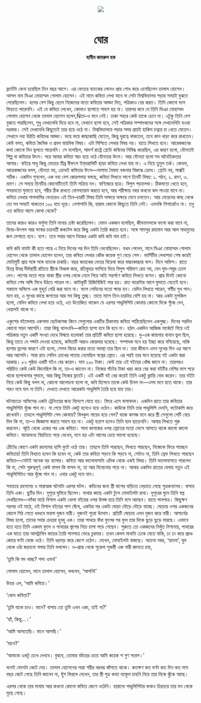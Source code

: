 <div align=center>
<img src=https://images.prothomalo.com/prothomalo-bangla%2F2022-10%2Fa65329fa-f843-436f-b976-4f2babfe984f%2FMasuk_Art_28_09_2022.png?rect=0%2C0%2C2438%2C1280&w=1200&ar=40%3A21&auto=format%2Ccompress&ogImage=true&mode=crop&overlay=&overlay_position=bottom&overlay_width_pct=1 />
<br><br>
<h1>ঘোর</h1> 
<h4>হামীম কামরুল হক</h4>
<br><br>
</div>

ফ্ল্যাটটা কেনা হয়েছিল তিন বছর আগে। এর ভেতরে ব্যাংকের লোনও প্রায় শোধ করে এনেছিলেন তালাল হোসেন। আসল নাম মিঞা মোহাম্মদ গোলাম হোসেন। এই নামে কবিতা লেখা যাবে না সেটা বিশ্ববিদ্যালয় পড়ার সময়ই বুঝতে পেরেছিলেন। হলের বেশ কিছু ছেলে নিজেদের মতো কবিতার আড্ডা দিত, পত্রিকাও বের করত। তিনি কোনো দলে ভিড়তে পারেননি। এই যে কবিতা লেখেন, কোথাও ছাপাতে সাহস হয় না। তারপর কবে যে তিনি মিঞা মোহাম্মদ গোলাম হোসেন থেকে তালাল হোসেন হলেন,Ñতা–ও মনে নেই। ঢাকা শহরে কেউ তাকে চেনে না। এটুকু তিনি বেশ বুঝতে পারছিলেন, শুধু লেখালেখি দিয়ে হবে না, যেখানে ছাপা হবে, সেই পত্রিকার সম্পাদকদের সঙ্গে দেখাদেখিটা হওয়া দরকার। সেই দেখাদেখি কিছুতেই তার হয়ে ওঠে না। বিশ্ববিদ্যালয়ে পড়ার সময় প্রায়ই হাকিম চত্বরে চা খেতে যেতেন। সেখানে নব্য উঠতি কবিদের আড্ডা। ভয়ে ভয়ে কাছাকাছি যেতেন, কিন্তু দূরত্বে থাকতেন, তবে কান খাড়া করে রাখতেন। কেউ বলত, কবিতা জৈবিক ও প্রবল স্নায়বিক বিষয়। এটা পিসিতে লেখার বিষয় নয়। হাতে লিখতে হবে। আরেকজনের কথা কোনো দিন ভুলতে পারেননি। সে বলেছিল, আদর্শ রাষ্ট্রে প্লেটো কবিদের নিষিদ্ধ করেছিল, এর কারণ হলো, যৌনতাই শিল্প বা কবিতার উৎস। পরে আবার কবিতা স্বয়ং হয়ে ওঠে যৌনতার উৎস। আর যৌনতা হলো সব অনৈতিকতার আগার। বাইরে সাধু কিন্তু ভেতরে তীব্র বীভৎস ইম্​মরালিটি ছাড়া কবিতা লেখা যায় না। এ নিয়ে তুমুল তর্ক। কেননা, আরেকজনের বলল, যৌনতা নয়, ক্রোধই কবিতার উৎস—অসাম্য বৈষম্য বঞ্চনার বিরুদ্ধে ক্রোধ। প্লেটো নয়, মার্ক্সই সঠিক। একদিন শুনলেন, এক নব্য বেশ জোরগলায় বলছে, কবিতা লিখতে লাগে তিনটি বিষয়: ১. পঠন, ২. রমণ, ৩. ভ্রমণ। সে সময়ে তিনটির কোনোটিতেই তিনি সক্রিয় নন। বাণিজ্যের ছাত্র। বিপুল পড়ালেখা। ঠিকমতো খেতে হবে, সময়মতো ঘুমাতে হবে, শরীর ঠিক রাখতে যোগব্যায়াম করতে হবে, আর পরীক্ষায় নম্বর কখনো কম পাওয়া যাবে না। কবিতা লেখার পাগলামির ভেতরেও এই তিন–চারটি বিষয় তিনি অক্ষরে অক্ষরে মেনে চলতেন। আর মেয়েদের কাছ থেকে তো সব সময়ই থাকতেন ১০০ হাত দূরে। নেশাপানি কি, হারাম কোনো কিছুতে তিনি নেই। এমনকি সিগারেটও না। তবু এত কবিতা আসে কোথা থেকে?

তাদের কারও কারও ফর্মুলা তিনি মানার চেষ্টা করেছিলেন। যেমন একজন বলেছিল, জীবনানন্দকে ফলো করা যাবে না, বিনয়-উৎপল আর ভাস্কর চক্রবর্তী ককটেল করে কিছু একটা তৈরি করতে হবে। সঙ্গে শামসুর রাহমান আর আল মাহমুদের জল মেশাতে হবে। ব্যস। তবে সবার আগে নিজের একটা কবি কবি নাম চাই।

কবি কবি নামটা কী হতে পারে এ নিয়ে দিনের পর দিন তিনি ভেবেছিলেন। যখন পেলেন, মানে মিঞা মোহাম্মদ গোলাম হোসেন থেকে তালাল হোসেন হলেন, তার কবিতা লেখার ঝোঁক কয়েক গুণ বেড়ে গেল। ভার্সিটির লেখাপড়া শেষ করেই মোটামুটি প্রায় সঙ্গে সঙ্গে ব্যাংকে চাকরি। বছর কয়েকের ভেতর বিয়েথা করে বাচ্চাকাচ্চার বাপ। দিনে অফিস। রাতে হিংস্র উদগ্র দীর্ঘস্থায়ী রতিতে স্ত্রীকে বিধ্বস্ত করে, রতিকুহর ভাসিয়ে দিয়ে বিপুল পরিমাণ রেত নয়, যেন ঘুম-সমুদ্র ঢেলে দেন। লাশের মতো পড়ে থাকা স্ত্রীর ওপর থেকে নেমে গিয়ে অতি সন্তর্পণে কবিতা লিখতে বসেন। প্রায় দিনই কোনো কবিতা শেষ অব্দি লিখে উঠতে পারেন না। কাটাকুটি হিজিবিজিই সার হয়। রাত বারোটার আগে ঘুমাতে যেতেই হবে। সকালে অফিসে এক মুহূর্ত দেরি করা যাবে না। ফলে সেদিনের মতো ক্ষান্ত হন। যেদিন লিখতে পারেন, স্বর্গীয় সুখ পান। মনে হয়, এ সুখের কাছে জগতের আর সব কিছু তুচ্ছ। তাতে মাসে তিন-চারটার বেশি হয় না। আর একটা মুশকিল হলো, যেদিন কবিতা লেখা হয়ে ওঠে, এত উত্তেজিত থাকেন যে এরপর পাণ্ডুলিপিটা কোথায় কোনো দিকে গুঁজে দেন, খেয়ালই থাকে না।

একুশের বইমেলায় একগাদা ছোটকাগজ কিনে সেগুলোর একটির ঠিকানায় কবিতা পাঠিয়েছিলেন একগুচ্ছ। দিনের পরদিন কোনো সাড়া আসেনি। তারা কিছু বলেওনি—কবিতা ছাপা হবে কি হবে না। হঠাৎ একদিন আজিজ মার্কেটে গিয়ে ওই পত্রিকার নতুন একটি সংখ্যা দেখে বিস্ময়ে হতবাক! তার প্রতিটি কবিতা ছাপা হয়েছে। দু–এক জায়গায় বানান ভুল ছিল, কিন্তু তাতে যে শব্দটা দেওয়া হয়েছে, কবিতাটি আরও জোরদার হয়েছে। সম্পাদক মনে হয় ইচ্ছা করে বসিয়েছে, নাকি ছাপার ভুলের কারণে এটা হলো, সেসব বিচার করার মতো অবস্থা তার ছিল না। তার জীবনে এমন সুখের দিন এর আগে আর আসেনি। সারা রাত সেদিন চোখের পাতায় নেমেছিল স্বপ্নের স্রোত। এর পরই তার মনে হয়েছে বই একটা করা দরকার। ৮০ পৃষ্ঠার একটি বইও বের করেন। দাম ২০০ টাকা। কেউ তার এই বইয়ের খোঁজ জানে না। তারপরও পরিচিত কেউ কেউ কিনেছিল কি না, তা–ও জানেন না। নিজের গাঁটের টাকা খরচ করে বের করা বইটির বেশির ভাগ পড়ে থাকে ছাপাখানার গুদামে, আর কিছু নিজের ফ্ল্যাটে। এই একটি বই বের করেই তিনি একটু ক্লান্তি বোধ করেন। তার বইটা নিয়ে কেউ কিছু বলল না, কোনো আলোচনা হলো না, কবি হিসেবে তাকে কেউ চিনল না—এসব মনে হতে থাকে। তার পরও দমে যান না তিনি। দেখতে দেখতে আরেকটা পাণ্ডুলিপি তৈরি হয়ে যায় তার।

ঘটনাচক্রে অফিসের একটা ট্রেনিংয়ের জন্য বিদেশে যেতে হয়। ফিরে এসে বাসাবদল। একদিন রাতে তার কবিতার পাণ্ডুলিপিটা খুঁজে পান না। না পেয়ে তিনি একটু হন্যেও হয়ে ওঠেন। কাউকে তিনি তার পাণ্ডুলিপি দেননি, ফটোকপি করে রাখেননি। তাহলে পাণ্ডুলিপিটা গেল কোথায়? বিলকুল গায়েব হয়ে গেল? বাজে কাগজ মনে করে স্ত্রী সেগুলো সেটি বেচে দিল কি না, তা–ও জিজ্ঞাসা করতে সাহস হয় না। একটু হতাশ হলেও তিনি হাল ছাড়েননি। আবার লিখতে শুরু করলেন। স্মৃতি থেকে একের পর এক কবিতা। সাদা কাগজের ওপর স্রোতের মতো ভেসে আসতে থাকে কালো কালো কবিতা। মাঝেমধ্যে বিরতিতে পড়ে দেখেন, মনে হয় এটা আগের চেয়ে ভালো হয়েছে।

ঠোঁটের কোণে একটা রহস্যময় হাসি ফুটে ওঠে তার। তাহলে তিনি পারছেন, লিখতে পারছেন, নিজেকে ফিরে পাচ্ছেন কবিতায়! তিনি বিখ্যাত হবেন কি হবেন না, কেউ তার কবিতা পড়বে কি পড়বে না, সেটাও না, তিনি স্রেফ লিখতে পারছেন কবিতা—সেটাই অনেক বড় ব্যাপার। কবিতা আর ভালোবাসাটা এদিক থেকে একই বিষয়। তিনি ভালোবাসতে পারলেন কি না, সেটা গুরুত্বপূর্ণ; কেউ বাসল কি বাসল না, তা আর বিবেচনায় পড়ে না। আবার একদিন রাতের বেলায় নতুন এই পাণ্ডুলিপিটাও আর খুঁজে পান না। এবার একটু দমে যান।

সবচেয়ে রহস্যময় ও মারাত্মক ঘটনাটা এরপর ঘটল। কদিনের জন্য স্ত্রী বাপের বাড়িতে বেড়াতে গেছে পুত্রকন্যাসহ। বাসায় তিনি একা। ছুটির দিন। দুপুরে ঘুমিয়ে ছিলেন। মাথার কাছে একটা টুলে মোবাইলটা রাখা। দুপুরের ঘুমে তিনি স্বপ্ন দেখছিলেন—ফাঁকা মাঠে বিশাল একটা খোলা বইয়ের ওপর উলঙ্গ হয়ে তিনি বসে আছেন। হাতে পানপাত্র। কিছুক্ষণ পরপর ওই মাঠে, ওই বিশাল বইয়ের পাশ ঘেঁষে, একটার পর একটা ঘোড়া দৌড়ে দৌড়ে যাচ্ছে। ঘোড়ার ওপর একজনের কোলে পিঠ পেতে ধবধবে ফরসা দুজন নারী। দুজনই পুরো উদোম। প্রতিটি ঘোড়ায় এমন দুজন করে নারী। আশ্চর্যের বিষয় হলো, তাদের সবার চেহারা হুবহু এক। তারা পাথরে বাঁধা ফুলের পর ফুল তার দিকে ছুড়ে ছুড়ে মারছে। এভাবে হতে হতে তিনি একদম ফুলে ও পাথরের স্তূপের নিচে চাপা পড়ে গেছেন। শুরুতে তো একজনের নিখুঁত নিশানায়, পাথরের এক ঘাতে তার আলট্রাথিন কাচের তৈরি পানপাত্র ভেঙে চুরমার। তখন কেবল মাথাটা ঢেকে যেতে বাকি, ঢং ঢং করে প্রচণ্ড জোরে ঘণ্টা বেজে ওঠে। তিনি ধড়মড় করে জেগে ওঠেন। দেখেন, মোবাইলটা বাজছে। অচেনা নম্বর, ‘হ্যালো’, ঘুম থেকে ওঠা জড়ানো গলায় তিনি বললেন। ও–প্রান্ত থেকে সুরেলা সুকণ্ঠী এক নারী জানতে চায়,

‘তুমি কি মদ খাচ্ছ? গলা এমন!’

গোলাম হোসেন, মানে তালাল হোসেন, বললেন, ‘আপনি!’

উত্তর এল, ‘আমি কবিতা।’

‘কোন কবিতা?’

‘তুমি যাকে চাও। মানে? বাসায় তো তুমি এখন একা, তাই না?’

‘হ্যাঁ, কিন্তু...।’

‘আমি আসতেছি। মানে আসছি।’

‘মানে?’

‘আমাকে একটু চেখে দেখবে। বুঝবে, তোমার বউয়ের চেয়ে আমি কয়েক শ গুণ সরেস।’

বলেই ফোনটা কেটে দেয়। তালাল হোসেনের সারা শরীর থরথর কাঁপতে থাকে। কতক্ষণ কত ঘণ্টা কত দিন কত মাস বছর কেটে গেছে তিনি জানেন না, হুঁশ ফিরলে দেখেন, তার স্ত্রী পুত্র কন্যা ব্যাকুল চাহনি নিয়ে তার দিকে ঝুঁকে আছে।

এরপর থেকে তার মাথায় আর কখনো কোনো কবিতা জেগে ওঠেনি। হারানো পাণ্ডুলিপিটার কথাও চিরতরে তার মন থেকে মুছে গেছে।

